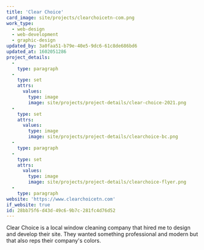 ```yaml
---
title: 'Clear Choice'
card_image: site/projects/clearchoicetn-com.png
work_type:
  - web-design
  - web-development
  - graphic-design
updated_by: 3a0faa51-b79e-40e5-9dc6-61c8de686bd6
updated_at: 1602051286
project_details:
  -
    type: paragraph
  -
    type: set
    attrs:
      values:
        type: image
        image: site/projects/project-details/clear-choice-2021.png
  -
    type: set
    attrs:
      values:
        type: image
        image: site/projects/project-details/clearchoice-bc.png
  -
    type: paragraph
  -
    type: set
    attrs:
      values:
        type: image
        image: site/projects/project-details/clearchoice-flyer.png
  -
    type: paragraph
website: 'https://www.clearchoicetn.com'
if_website: true
id: 28bb75f6-d43d-49c6-9b7c-281fc4d76d52
---
```

Clear Choice is a local window cleaning company that hired me to design and develop their site. They wanted something professional and modern but that also reps their company's colors.